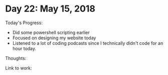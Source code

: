 # Day 22: May 15, 2018

Today's Progress: 
- Did some powershell scripting earlier
- Focused on designing my website today
- Listened to a lot of coding podcasts since I technically didn't code for an hour today.

Thoughts:

Link to work: 